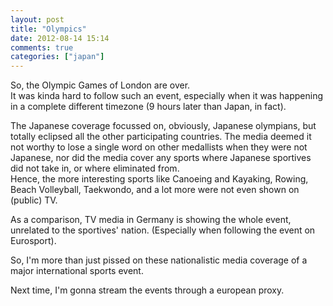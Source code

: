 ```yaml
---
layout: post
title: "Olympics"
date: 2012-08-14 15:14
comments: true
categories: ["japan"]
---
```


So, the Olympic Games of London are over.  
It was kinda hard to follow such an event,
especially when it was happening in a complete different timezone (9 hours later than Japan, in fact).

The Japanese coverage focussed on, obviously, Japanese olympians, but totally eclipsed all the other participating countries. The media deemed it not worthy to lose a single word on other medallists when they were not Japanese, nor did the media cover any sports where Japanese sportives did not take in, or where eliminated from.  
Hence, the more interesting sports like Canoeing and Kayaking, Rowing, Beach Volleyball, Taekwondo, and a lot more were not even shown on (public) TV.  

As a comparison, TV media in Germany is showing the whole event, unrelated to the sportives' nation. (Especially when following the event on Eurosport).

So, I'm more than just pissed on these nationalistic media coverage of a major international sports event.

Next time, I'm gonna stream the events through a european proxy.
